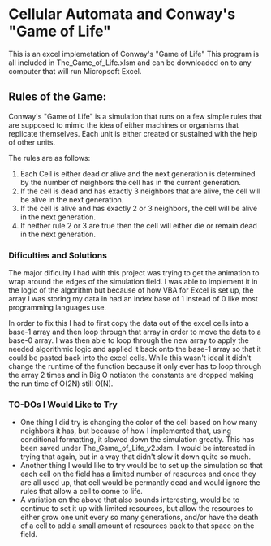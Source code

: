 # Cellular Automata and Conway's "Game of Life"

This is an excel implemetation of Conway's "Game of Life"
This program is all included in The_Game_of_Life.xlsm 
and can be downloaded on to any computer that will run Micropsoft Excel.

## Rules of the Game:

Conway's "Game of Life" is a simulation that runs on a few simple rules that are 
supposed to mimic the idea of either machines or organisms that replicate themselves. 
Each unit is either created or sustained with the help of other units.

The rules are as follows:

1. Each Cell is either dead or alive and the next generation is determined by the number
of neighbors the cell has in the current generation.
2. If the cell is dead and has exactly 3 neighbors that are alive, 
the cell will be alive in the next generation.
3. If the cell is alive and has exactly 2 or 3 neighbors, 
the cell will be alive in the next generation.
4. If neither rule 2 or 3 are true then the cell will either die or remain dead in the next generation.

### Dificulties and Solutions

The major dificulty I had with this project was trying to get the animation to wrap around the edges of the 
simulation field. I was able to implement it in the logic of the algorithm but because of how VBA for Excel
is set up, the array I was storing my data in had an index base of 1 instead of 0 like most programming 
languages use.

In order to fix this I had to first copy the data out of the excel cells into a base-1 array and then 
loop through that array in order to move the data to a base-0 array. I was then able to loop through 
the new array to apply the needed algorithmic logic and applied it back onto the base-1 array so that it 
could be pasted back into the excel cells. While this wasn't ideal it didn't change the runtime of the 
function because it only ever has to loop through the array 2 times and in Big O notiaton the constants are 
dropped making the run time of O(2N) still O(N).

### TO-DOs I Would Like to Try
- One thing I did try is changing the color of the cell based on how many neighbors it has, but because of how I
implemented that, using conditional formatting, it slowed down the simulation greatly. This has been saved under 
The_Game_of_Life_v2.xlsm. I would be interested in trying that again, but in a way that didn't slow it down quite 
so much.
- Another thing I would like to try would be to set up the simulation so that each cell on the field has a limited
number of resources and once they are all used up, that cell would be permantly dead and would ignore the rules that
allow a cell to come to life.
- A variation on the above that also sounds interesting, would be to continue to set it up with limited resources,
but allow the resources to either grow one unit every so many generations, and/or have the death of a cell to add a
small amount of resources back to that space on the field.
